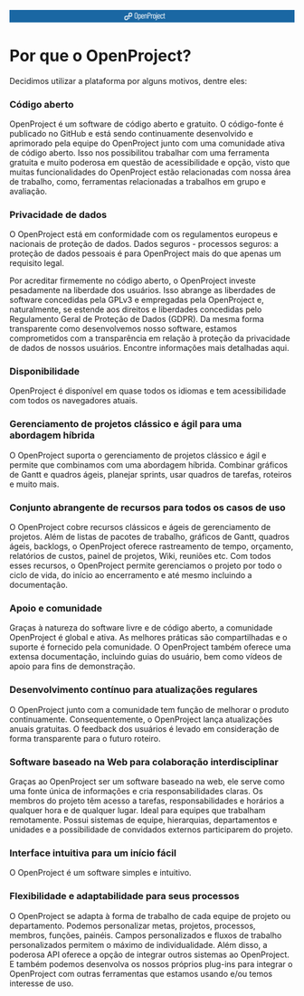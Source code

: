 ![OpenProject Logo](op_logo.png)
# Por que o OpenProject?

Decidimos utilizar a plataforma por alguns motivos, dentre eles:

### Código aberto

OpenProject é um software de código aberto e gratuito. O código-fonte é publicado no GitHub e está sendo continuamente desenvolvido e aprimorado pela equipe do OpenProject junto com uma comunidade ativa de código aberto. Isso nos possibilitou trabalhar com uma ferramenta gratuita e muito poderosa em questão de acessibilidade e opção, visto que muitas funcionalidades do OpenProject estão relacionadas com nossa área de trabalho, como, ferramentas relacionadas a trabalhos em grupo e avaliação.

### Privacidade de dados

O OpenProject está em conformidade com os regulamentos europeus e nacionais de proteção de dados. Dados seguros - processos seguros: a proteção de dados pessoais é para OpenProject mais do que apenas um requisito legal.

Por acreditar firmemente no código aberto, o OpenProject investe pesadamente na liberdade dos usuários. Isso abrange as liberdades de software concedidas pela GPLv3 e empregadas pela OpenProject e, naturalmente, se estende aos direitos e liberdades concedidas pelo Regulamento Geral de Proteção de Dados (GDPR). Da mesma forma transparente como desenvolvemos nosso software, estamos comprometidos com a transparência em relação à proteção da privacidade de dados de nossos usuários. Encontre informações mais detalhadas aqui.

### Disponibilidade

OpenProject é disponível em quase todos os idiomas e tem acessibilidade com todos os navegadores atuais.

### Gerenciamento de projetos clássico e ágil para uma abordagem híbrida

O OpenProject suporta o gerenciamento de projetos clássico e ágil e permite que combinamos com uma abordagem híbrida. Combinar gráficos de Gantt e quadros ágeis, planejar sprints, usar quadros de tarefas, roteiros e muito mais.

### Conjunto abrangente de recursos para todos os casos de uso

O OpenProject cobre recursos clássicos e ágeis de gerenciamento de projetos. Além de listas de pacotes de trabalho, gráficos de Gantt, quadros ágeis, backlogs, o OpenProject oferece rastreamento de tempo, orçamento, relatórios de custos, painel de projetos, Wiki, reuniões etc. Com todos esses recursos, o OpenProject permite gerenciamos o projeto por todo o ciclo de vida, do início ao encerramento e até mesmo incluindo a documentação.

### Apoio e comunidade

Graças à natureza do software livre e de código aberto, a comunidade OpenProject é global e ativa. As melhores práticas são compartilhadas e o suporte é fornecido pela comunidade. O OpenProject também oferece uma extensa documentação, incluindo guias do usuário, bem como vídeos de apoio para fins de demonstração. 

### Desenvolvimento contínuo para atualizações regulares

O OpenProject junto com a comunidade tem função de melhorar o produto continuamente. Consequentemente, o OpenProject lança atualizações anuais gratuitas. O feedback dos usuários é levado em consideração de forma transparente para o futuro roteiro.

### Software baseado na Web para colaboração interdisciplinar

Graças ao OpenProject ser um software baseado na web, ele serve como uma fonte única de informações e cria responsabilidades claras. Os membros do projeto têm acesso a tarefas, responsabilidades e horários a qualquer hora e de qualquer lugar. Ideal para equipes que trabalham remotamente. Possui sistemas de equipe, hierarquias, departamentos e unidades e a possibilidade de convidados externos participarem do projeto.

### Interface intuitiva para um início fácil

O OpenProject é um software simples e intuitivo.

###  Flexibilidade e adaptabilidade para seus processos

O OpenProject se adapta à forma de trabalho de cada equipe de projeto ou departamento. Podemos personalizar metas, projetos, processos, membros, funções, painéis. Campos personalizados e fluxos de trabalho personalizados permitem o máximo de individualidade. Além disso, a poderosa API oferece a opção de integrar outros sistemas ao OpenProject. E também podemos desenvolva os nossos próprios plug-ins para integrar o OpenProject com outras ferramentas que estamos usando e/ou temos interesse de uso.
